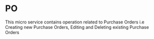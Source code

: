 # PO
This micro service contains operation related to Purchase Orders
i.e Creating new Purchase Orders, Editing and Deleting existing Purchase Orders
